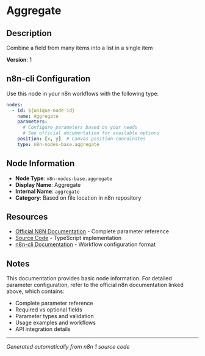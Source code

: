 # Aggregate

## Description

Combine a field from many items into a list in a single item

**Version**: 1

## n8n-cli Configuration

Use this node in your n8n workflows with the following type:

```yaml
nodes:
  - id: ${unique-node-id}
    name: Aggregate
    parameters:
      # Configure parameters based on your needs
      # See official documentation for available options
    position: [x, y]  # Canvas position coordinates
    type: n8n-nodes-base.aggregate
```

## Node Information

- **Node Type**: `n8n-nodes-base.aggregate`
- **Display Name**: Aggregate
- **Internal Name**: `aggregate`
- **Category**: Based on file location in n8n repository

## Resources

- [Official N8N Documentation](https://docs.n8n.io/integrations/builtin/core-nodes/n8n-nodes-base.aggregate/) - Complete parameter reference
- [Source Code](https://github.com/n8n-io/n8n/blob/master/packages/nodes-base/nodes/Transform/Aggregate/Aggregate.node.ts) - TypeScript implementation
- [n8n-cli Documentation](https://github.com/edenreich/n8n-cli) - Workflow configuration format

## Notes

This documentation provides basic node information. For detailed parameter configuration, 
refer to the official n8n documentation linked above, which contains:

- Complete parameter reference
- Required vs optional fields
- Parameter types and validation
- Usage examples and workflows
- API integration details

---
*Generated automatically from n8n 1 source code*
